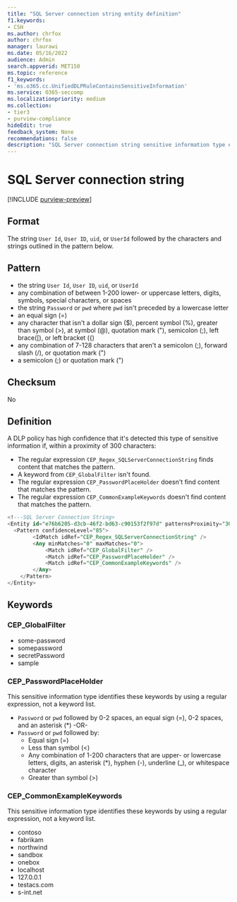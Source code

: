 ```yaml
---
title: "SQL Server connection string entity definition"
f1.keywords:
- CSH
ms.author: chrfox
author: chrfox
manager: laurawi
ms.date: 05/16/2022
audience: Admin
search.appverid: MET150
ms.topic: reference
f1_keywords:
- 'ms.o365.cc.UnifiedDLPRuleContainsSensitiveInformation'
ms.service: O365-seccomp
ms.localizationpriority: medium
ms.collection:
- tier3
- purview-compliance
hideEdit: true
feedback_system: None
recommendations: false
description: "SQL Server connection string sensitive information type entity definition."
---
```


# SQL Server connection string

[!INCLUDE [purview-preview](../includes/purview-preview.md)]

## Format

The string `User Id`, `User ID`, `uid`, or `UserId` followed by the characters and strings outlined in the pattern below.

## Pattern

- the string `User Id`, `User ID`, `uid`, or `UserId`
- any combination of between 1-200 lower- or uppercase letters, digits, symbols, special characters, or spaces
- the string `Password` or `pwd` where `pwd` isn't preceded by a lowercase letter
- an equal sign (=)
- any character that isn't a dollar sign ($), percent symbol (%), greater than symbol (>), at symbol (@), quotation mark ("), semicolon (;), left brace([), or left bracket ({)
- any combination of 7-128 characters that aren't a semicolon (;), forward slash (/), or quotation mark (")
- a semicolon (;) or quotation mark (")

## Checksum

No

## Definition

A DLP policy has high confidence that it's detected this type of sensitive information if, within a proximity of 300 characters:

- The regular expression `CEP_Regex_SQLServerConnectionString` finds content that matches the pattern.
- A keyword from `CEP_GlobalFilter` isn't found.
- The regular expression `CEP_PasswordPlaceHolder` doesn't find content that matches the pattern.
- The regular expression `CEP_CommonExampleKeywords` doesn't find content that matches the pattern.

```sql
<!---SQL Server Connection String>
<Entity id="e76b6205-d3cb-46f2-bd63-c90153f2f97d" patternsProximity="300" recommendedConfidence="85">
  <Pattern confidenceLevel="85">
        <IdMatch idRef="CEP_Regex_SQLServerConnectionString" />
        <Any minMatches="0" maxMatches="0">
            <Match idRef="CEP_GlobalFilter" />
            <Match idRef="CEP_PasswordPlaceHolder" />
            <Match idRef="CEP_CommonExampleKeywords" />
        </Any>
    </Pattern>
</Entity>
```

## Keywords

### CEP_GlobalFilter

- some-password
- somepassword
- secretPassword
- sample

### CEP_PasswordPlaceHolder

This sensitive information type identifies these keywords by using a regular expression, not a keyword list.

- `Password` or `pwd` followed by 0-2 spaces, an equal sign (=), 0-2 spaces, and an asterisk (*)
-OR-
- `Password` or `pwd` followed by:
    - Equal sign (=)
    - Less than symbol (<)
    - Any combination of 1-200 characters that are upper- or lowercase letters, digits, an asterisk (*), hyphen (-), underline (_), or whitespace character
    - Greater than symbol (>)

### CEP_CommonExampleKeywords

This sensitive information type identifies these keywords by using a regular expression, not a keyword list.

- contoso
- fabrikam
- northwind
- sandbox
- onebox
- localhost
- 127.0.0.1
- testacs.<!--no-hyperlink-->com
- s-int.<!--no-hyperlink-->net
